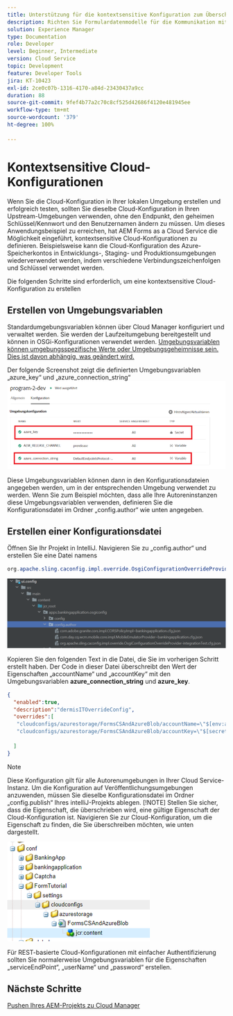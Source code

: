 ```yaml
---
title: Unterstützung für die kontextsensitive Konfiguration zum Überschreiben des Formulardatenmodells
description: Richten Sie Formulardatenmodelle für die Kommunikation mit verschiedenen Endpunkten basierend auf Umgebungen ein.
solution: Experience Manager
type: Documentation
role: Developer
level: Beginner, Intermediate
version: Cloud Service
topic: Development
feature: Developer Tools
jira: KT-10423
exl-id: 2ce0c07b-1316-4170-a84d-23430437a9cc
duration: 88
source-git-commit: 9fef4b77a2c70c8cf525d42686f4120e481945ee
workflow-type: tm+mt
source-wordcount: '379'
ht-degree: 100%

---
```


# Kontextsensitive Cloud-Konfigurationen

Wenn Sie die Cloud-Konfiguration in Ihrer lokalen Umgebung erstellen und erfolgreich testen, sollten Sie dieselbe Cloud-Konfiguration in Ihren Upstream-Umgebungen verwenden, ohne den Endpunkt, den geheimen Schlüssel/Kennwort und den Benutzernamen ändern zu müssen. Um dieses Anwendungsbeispiel zu erreichen, hat AEM Forms as a Cloud Service die Möglichkeit eingeführt, kontextsensitive Cloud-Konfigurationen zu definieren.
Beispielsweise kann die Cloud-Konfiguration des Azure-Speicherkontos in Entwicklungs-, Staging- und Produktionsumgebungen wiederverwendet werden, indem verschiedene Verbindungszeichenfolgen und Schlüssel verwendet werden.

Die folgenden Schritte sind erforderlich, um eine kontextsensitive Cloud-Konfiguration zu erstellen

## Erstellen von Umgebungsvariablen

Standardumgebungsvariablen können über Cloud Manager konfiguriert und verwaltet werden. Sie werden der Laufzeitumgebung bereitgestellt und können in OSGi-Konfigurationen verwendet werden. [Umgebungsvariablen können umgebungsspezifische Werte oder Umgebungsgeheimnisse sein. Dies ist davon abhängig, was geändert wird.](https://experienceleague.adobe.com/docs/experience-manager-cloud-service/content/implementing/using-cloud-manager/environment-variables.html?lang=de)



Der folgende Screenshot zeigt die definierten Umgebungsvariablen „azure_key“ und „azure_connection_string“
![environment_variables](assets/environment-variables.png)

Diese Umgebungsvariablen können dann in den Konfigurationsdateien angegeben werden, um in der entsprechenden Umgebung verwendet zu werden.
Wenn Sie zum Beispiel möchten, dass alle Ihre Autoreninstanzen diese Umgebungsvariablen verwenden, definieren Sie die Konfigurationsdatei im Ordner „config.author“ wie unten angegeben.

## Erstellen einer Konfigurationsdatei

Öffnen Sie Ihr Projekt in IntelliJ. Navigieren Sie zu „config.author“ und erstellen Sie eine Datei namens

```java
org.apache.sling.caconfig.impl.override.OsgiConfigurationOverrideProvider-integrationTest.cfg.json
```

![config.author](assets/config-author.png)

Kopieren Sie den folgenden Text in die Datei, die Sie im vorherigen Schritt erstellt haben. Der Code in dieser Datei überschreibt den Wert der Eigenschaften „accountName“ und „accountKey“ mit den Umgebungsvariablen **azure_connection_string** und **azure_key**.

```json
{
  "enabled":true,
  "description":"dermisITOverrideConfig",
  "overrides":[
   "cloudconfigs/azurestorage/FormsCSAndAzureBlob/accountName=\"$[env:azure_connection_string]\"",
   "cloudconfigs/azurestorage/FormsCSAndAzureBlob/accountKey=\"$[secret:azure_key]\""

  ]
}
```

>[!NOTE]
>
>Diese Konfiguration gilt für alle Autorenumgebungen in Ihrer Cloud Service-Instanz. Um die Konfiguration auf Veröffentlichungsumgebungen anzuwenden, müssen Sie dieselbe Konfigurationsdatei im Ordner „config.publish“ Ihres intelliJ-Projekts ablegen.
>[!NOTE]
> Stellen Sie sicher, dass die Eigenschaft, die überschrieben wird, eine gültige Eigenschaft der Cloud-Konfiguration ist. Navigieren Sie zur Cloud-Konfiguration, um die Eigenschaft zu finden, die Sie überschreiben möchten, wie unten dargestellt.

![cloud-config-property](assets/cloud-config-properties.png)

Für REST-basierte Cloud-Konfigurationen mit einfacher Authentifizierung sollten Sie normalerweise Umgebungsvariablen für die Eigenschaften „serviceEndPoint“, „userName“ und „password“ erstellen.

## Nächste Schritte

[Pushen Ihres AEM-Projekts zu Cloud Manager](./push-project-to-cloud-manager-git.md)
